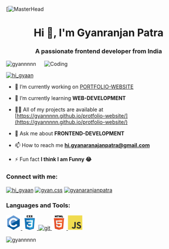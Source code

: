 [![MasterHead](https://www.canva.com/design/DAF7EazwfHw/V64YpX6Hjix01qmBR9pylQ/edit?utm_content=DAF7EazwfHw&utm_campaign=designshare&utm_medium=link2&utm_source=sharebutton)

<h1 align="center">Hi 👋, I'm Gyanranjan Patra</h1>
<h3 align="center">A passionate frontend developer from India</h3>
<img align="right" alt="Coding" width="400" src="https://media.tenor.com/rePDfDWO3XoAAAAd/hacking.gif">


<p align="left"> <img src="https://komarev.com/ghpvc/?username=gyannnnn&label=Profile%20views&color=0e75b6&style=flat" alt="gyannnnn" /> </p>

<p align="left"> <a href="https://twitter.com/hi_gyaan" target="blank"><img src="https://img.shields.io/twitter/follow/hi_gyaan?logo=twitter&style=for-the-badge" alt="hi_gyaan" /></a> </p>

- 🔭 I’m currently working on [PORTFOLIO-WEBSITE](https://gyannnnn.github.io/protfolio-website/)

- 🌱 I’m currently learning **WEB-DEVELOPMENT**

- 👨‍💻 All of my projects are available at [https://gyannnnn.github.io/protfolio-website/](https://gyannnnn.github.io/protfolio-website/)

- 💬 Ask me about **FRONTEND-DEVELOPMENT**

- 📫 How to reach me **hi.gyanaranajanpatra@gmail.com**

- ⚡ Fun fact **I think I am Funny 😂**

<h3 align="left">Connect with me:</h3>
<p align="left">
<a href="https://twitter.com/hi_gyaan" target="blank"><img align="center" src="https://raw.githubusercontent.com/rahuldkjain/github-profile-readme-generator/master/src/images/icons/Social/twitter.svg" alt="hi_gyaan" height="30" width="40" /></a>
<a href="https://instagram.com/gyan.css" target="blank"><img align="center" src="https://raw.githubusercontent.com/rahuldkjain/github-profile-readme-generator/master/src/images/icons/Social/instagram.svg" alt="gyan.css" height="30" width="40" /></a>
<a href="https://www.leetcode.com/gyanaranjanpatra" target="blank"><img align="center" src="https://raw.githubusercontent.com/rahuldkjain/github-profile-readme-generator/master/src/images/icons/Social/leet-code.svg" alt="gyanaranjanpatra" height="30" width="40" /></a>
</p>

<h3 align="left">Languages and Tools:</h3>
<p align="left"> <a href="https://www.cprogramming.com/" target="_blank" rel="noreferrer"> <img src="https://raw.githubusercontent.com/devicons/devicon/master/icons/c/c-original.svg" alt="c" width="40" height="40"/> </a> <a href="https://www.w3schools.com/css/" target="_blank" rel="noreferrer"> <img src="https://raw.githubusercontent.com/devicons/devicon/master/icons/css3/css3-original-wordmark.svg" alt="css3" width="40" height="40"/> </a> <a href="https://git-scm.com/" target="_blank" rel="noreferrer"> <img src="https://www.vectorlogo.zone/logos/git-scm/git-scm-icon.svg" alt="git" width="40" height="40"/> </a> <a href="https://www.w3.org/html/" target="_blank" rel="noreferrer"> <img src="https://raw.githubusercontent.com/devicons/devicon/master/icons/html5/html5-original-wordmark.svg" alt="html5" width="40" height="40"/> </a> <a href="https://developer.mozilla.org/en-US/docs/Web/JavaScript" target="_blank" rel="noreferrer"> <img src="https://raw.githubusercontent.com/devicons/devicon/master/icons/javascript/javascript-original.svg" alt="javascript" width="40" height="40"/> </a> </p>

<p><img align="center" src="https://github-readme-stats.vercel.app/api/top-langs?username=gyannnnn&show_icons=true&locale=en&layout=compact" alt="gyannnnn" /></p>
